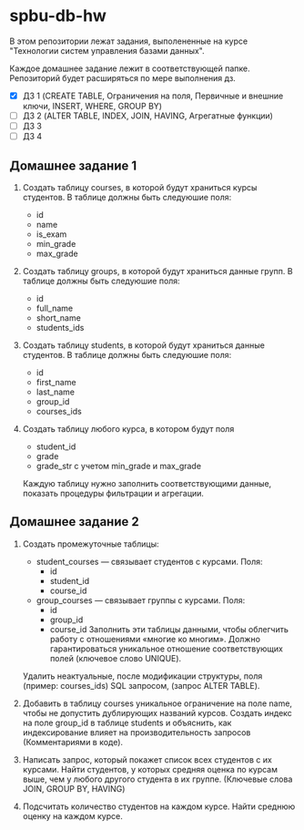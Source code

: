 # spbu-db-hw

В этом репозитории лежат задания, выполененные на курсе "Технологии систем управления базами данных".

Каждое домашнее задание лежит в соответствующей папке. Репозиторий будет расширяться по мере выполнения дз.

- [x] ДЗ 1 (CREATE TABLE, Ограничения на поля, Первичные и внешние ключи, INSERT, WHERE, GROUP BY)
- [ ] ДЗ 2 (ALTER TABLE, INDEX, JOIN, HAVING, Агрегатные функции)
- [ ] ДЗ 3
- [ ] ДЗ 4

## Домашнее задание 1

1. Создать таблицу courses, в которой будут храниться курсы студентов.
   В таблице должны быть следуюшие поля:
   * id
   * name
   * is_exam
   * min_grade
   * max_grade
     
2. Создать таблицу groups, в которой будут храниться данные групп. В таблице должны быть следуюшие поля:
   * id
   * full_name
   * short_name
   * students_ids
     
3. Создать таблицу students, в которой будут храниться данные студентов. В таблице должны быть следуюшие поля:
   * id
   * first_name
   * last_name
   * group_id
   * courses_ids
4. Создать таблицу любого курса, в котором будут поля
   * student_id
   * grade
   * grade_str с учетом min_grade и max_grade
   
   Каждую таблицу нужно заполнить соответствующими данные, показать процедуры фильтрации и агрегации.

## Домашнее задание 2

1. Создать промежуточные таблицы:
   * student_courses — связывает студентов с курсами. Поля:
      * id
      * student_id
      * course_id
   * group_courses — связывает группы с курсами. Поля:
      * id
      * group_id
      * course_id
   Заполнить эти таблицы данными, чтобы облегчить работу с отношениями «многие ко многим». Должно гарантироваться уникальное отношение соответствующих полей (ключевое слово UNIQUE).

   Удалить неактуальные, после модификации структуры, поля (пример: courses_ids) SQL запросом, (запрос ALTER TABLE).

2. Добавить в таблицу courses уникальное ограничение на поле name, чтобы не допустить дублирующих названий курсов. Создать индекс на поле group_id в таблице students и объяснить, как индексирование влияет на производительность запросов (Комментариями в коде).

3. Написать запрос, который покажет список всех студентов с их курсами. Найти студентов, у которых средняя оценка по курсам выше, чем у любого другого студента в их группе. (Ключевые слова JOIN, GROUP BY, HAVING)

4. Подсчитать количество студентов на каждом курсе. Найти среднюю оценку на каждом курсе.




